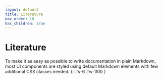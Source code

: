 ```yaml
---
layout: default
title: Literature
nav_order: 16
has_children: true
---
```


# Literature

To make it as easy as possible to write documentation in plain Markdown, most UI components are styled using default Markdown elements with few additional CSS classes needed.
{: .fs-6 .fw-300 }
